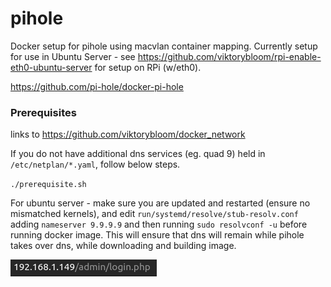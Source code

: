# pihole
Docker setup for pihole using macvlan container mapping.
Currently setup for use in Ubuntu Server - see https://github.com/viktorybloom/rpi-enable-eth0-ubuntu-server for setup on RPi (w/eth0).

https://github.com/pi-hole/docker-pi-hole

### Prerequisites

links to https://github.com/viktorybloom/docker_network

If you do not have additional dns services (eg. quad 9) held in `/etc/netplan/*.yaml`, follow below steps.  

`./prerequisite.sh`

For ubuntu server - make sure you are updated and restarted (ensure no mismatched kernels), and edit `run/systemd/resolve/stub-resolv.conf` adding `nameserver 9.9.9.9` and then running `sudo resolvconf -u` before running docker image. This will ensure that dns will remain while pihole takes over dns, while downloading and building image.

![PiHole Docker Setup](ref/setup.png)

